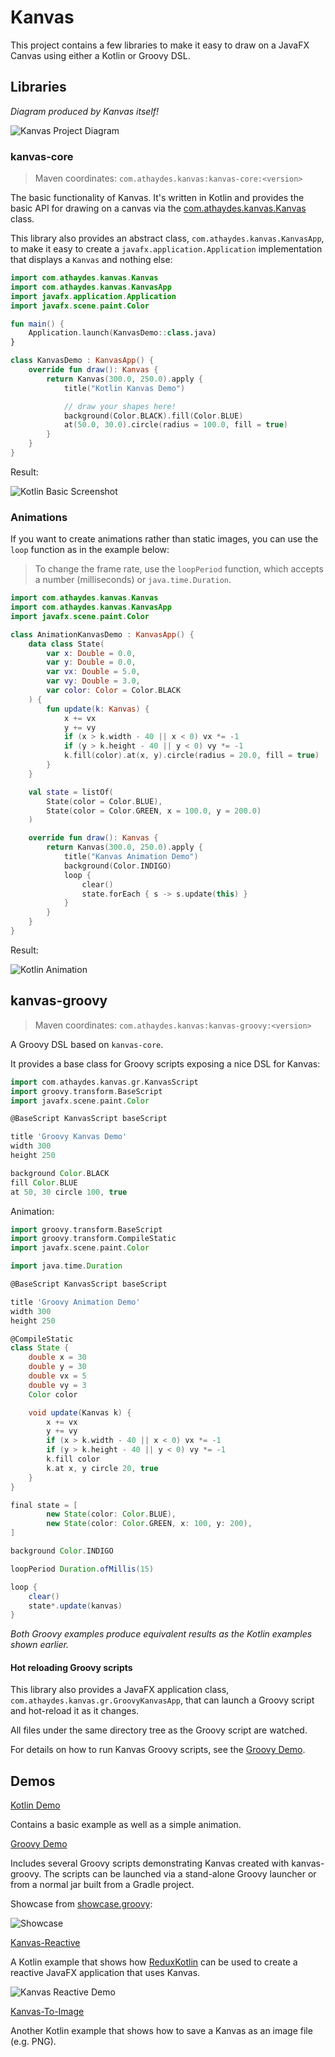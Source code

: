 # Kanvas

This project contains a few libraries to make it easy to draw on a JavaFX Canvas using
either a Kotlin or Groovy DSL.

## Libraries

_Diagram produced by Kanvas itself!_

![Kanvas Project Diagram](demo/screenshots/kanvas-project.png)

### kanvas-core

> Maven coordinates: `com.athaydes.kanvas:kanvas-core:<version>`

The basic functionality of Kanvas. It's written in Kotlin and provides the basic API for drawing on a canvas
via the [com.athaydes.kanvas.Kanvas](kanvas-core/src/main/kotlin/com/athaydes/kanvas/kanvas.kt) class.

This library also provides an abstract class, `com.athaydes.kanvas.KanvasApp`, to make it easy to create a
`javafx.application.Application` implementation that displays a `Kanvas` and nothing else:

```kotlin
import com.athaydes.kanvas.Kanvas
import com.athaydes.kanvas.KanvasApp
import javafx.application.Application
import javafx.scene.paint.Color

fun main() {
    Application.launch(KanvasDemo::class.java)
}

class KanvasDemo : KanvasApp() {
    override fun draw(): Kanvas {
        return Kanvas(300.0, 250.0).apply {
            title("Kotlin Kanvas Demo")

            // draw your shapes here!
            background(Color.BLACK).fill(Color.BLUE)
            at(50.0, 30.0).circle(radius = 100.0, fill = true)
        }
    }
}
```

Result:

![Kotlin Basic Screenshot](demo/screenshots/basic.png)

### Animations

If you want to create animations rather than static images, you can use the `loop` function as in the example below:

> To change the frame rate, use the `loopPeriod` function, which accepts a number (milliseconds) or `java.time.Duration`.

```kotlin
import com.athaydes.kanvas.Kanvas
import com.athaydes.kanvas.KanvasApp
import javafx.scene.paint.Color

class AnimationKanvasDemo : KanvasApp() {
    data class State(
        var x: Double = 0.0,
        var y: Double = 0.0,
        var vx: Double = 5.0,
        var vy: Double = 3.0,
        var color: Color = Color.BLACK
    ) {
        fun update(k: Kanvas) {
            x += vx
            y += vy
            if (x > k.width - 40 || x < 0) vx *= -1
            if (y > k.height - 40 || y < 0) vy *= -1
            k.fill(color).at(x, y).circle(radius = 20.0, fill = true)
        }
    }

    val state = listOf(
        State(color = Color.BLUE),
        State(color = Color.GREEN, x = 100.0, y = 200.0)
    )

    override fun draw(): Kanvas {
        return Kanvas(300.0, 250.0).apply {
            title("Kanvas Animation Demo")
            background(Color.INDIGO)
            loop {
                clear()
                state.forEach { s -> s.update(this) }
            }
        }
    }
}
```

Result:

![Kotlin Animation](demo/screenshots/kanvas-animation.gif)

## kanvas-groovy

> Maven coordinates: `com.athaydes.kanvas:kanvas-groovy:<version>`

A Groovy DSL based on `kanvas-core`.

It provides a base class for Groovy scripts exposing a nice DSL for Kanvas:

```groovy
import com.athaydes.kanvas.gr.KanvasScript
import groovy.transform.BaseScript
import javafx.scene.paint.Color

@BaseScript KanvasScript baseScript

title 'Groovy Kanvas Demo'
width 300
height 250

background Color.BLACK
fill Color.BLUE
at 50, 30 circle 100, true
```

Animation:

```groovy
import groovy.transform.BaseScript
import groovy.transform.CompileStatic
import javafx.scene.paint.Color

import java.time.Duration

@BaseScript KanvasScript baseScript

title 'Groovy Animation Demo'
width 300
height 250

@CompileStatic
class State {
    double x = 30
    double y = 30
    double vx = 5
    double vy = 3
    Color color

    void update(Kanvas k) {
        x += vx
        y += vy
        if (x > k.width - 40 || x < 0) vx *= -1
        if (y > k.height - 40 || y < 0) vy *= -1
        k.fill color
        k.at x, y circle 20, true
    }
}

final state = [
        new State(color: Color.BLUE),
        new State(color: Color.GREEN, x: 100, y: 200),
]

background Color.INDIGO

loopPeriod Duration.ofMillis(15)

loop {
    clear()
    state*.update(kanvas)
}
```

_Both Groovy examples produce equivalent results as the Kotlin examples shown earlier._

#### Hot reloading Groovy scripts

This library also provides a JavaFX application class, `com.athaydes.kanvas.gr.GroovyKanvasApp`, that can launch a
Groovy script and hot-reload it as it changes.

All files under the same directory tree as the Groovy script are watched.

For details on how to run Kanvas Groovy scripts, see the [Groovy Demo](demo/groovy/).

## Demos

[Kotlin Demo](demo/kotlin/)

Contains a basic example as well as a simple animation.

[Groovy Demo](demo/groovy/)

Includes several Groovy scripts demonstrating Kanvas created with kanvas-groovy. The scripts can be launched via a
stand-alone Groovy launcher or from a normal jar built from a Gradle project.

Showcase from [showcase.groovy](demo/groovy/src/showcase.groovy):

![Showcase](demo/screenshots/showcase.png)

[Kanvas-Reactive](demo/kanvas-reactive/)

A Kotlin example that shows how [ReduxKotlin](https://reduxkotlin.org/) can be used to create a reactive JavaFX 
application that uses Kanvas.

![Kanvas Reactive Demo](demo/screenshots/kanvas-reactive.gif)

[Kanvas-To-Image](demo/kanvas-to-image/)

Another Kotlin example that shows how to save a Kanvas as an image file (e.g. PNG).
